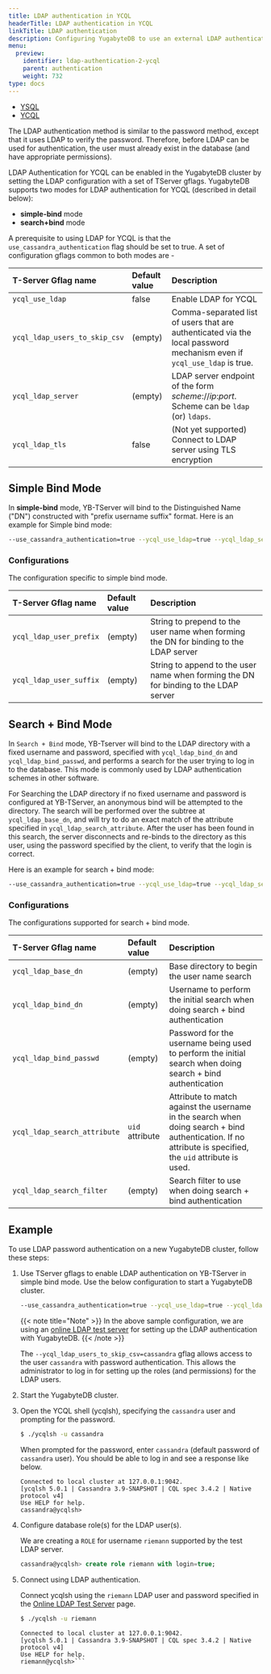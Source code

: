 ```yaml
---
title: LDAP authentication in YCQL
headerTitle: LDAP authentication in YCQL
linkTitle: LDAP authentication
description: Configuring YugabyteDB to use an external LDAP authentication service using YCQL.
menu:
  preview:
    identifier: ldap-authentication-2-ycql
    parent: authentication
    weight: 732
type: docs
---
```


<ul class="nav nav-tabs-alt nav-tabs-yb" data-target="sql">
  <li >
    <a href="../ldap-authentication-ysql/" class="nav-link">
      <i class="icon-postgres" aria-hidden="true"></i>
      YSQL
    </a>
  </li>
  <li >
    <a href="../ldap-authentication-ycql/" class="nav-link active">
      <i class="icon-cassandra" aria-hidden="true"></i>
      YCQL
    </a>
  </li>
</ul>

The LDAP authentication method is similar to the password method, except that it uses LDAP to verify the password. Therefore, before LDAP can be used for authentication, the user must already exist in the database (and have appropriate permissions).

LDAP Authentication for YCQL can be enabled in the YugabyteDB cluster by setting the LDAP configuration with a set of TServer gflags. YugabyteDB supports two modes for LDAP authentication for YCQL (described in detail below):

* **simple-bind** mode
* **search+bind** mode

A prerequisite to using LDAP for YCQL is that the `use_cassandra_authentication` flag should be set to true. A set of configuration gflags common to both modes are -

| T-Server Gflag name | Default value | Description |
| :------------------ | :------------ | :---------- |
| `ycql_use_ldap` | false | Enable LDAP for YCQL |
| `ycql_ldap_users_to_skip_csv` | (empty) | Comma-separated list of users that are authenticated via the local password mechanism even if `ycql_use_ldap` is true. |
| `ycql_ldap_server` | (empty) | LDAP server endpoint of the form _scheme_://_ip_:_port_. Scheme can be `ldap` (or) `ldaps`. |
| `ycql_ldap_tls` | false | (Not yet supported) Connect to LDAP server using TLS encryption |

## Simple Bind Mode

In **simple-bind** mode, YB-TServer will bind to the Distinguished Name ("DN") constructed with "prefix username suffix" format. Here is an example for Simple bind mode:

```sh
--use_cassandra_authentication=true --ycql_use_ldap=true --ycql_ldap_server=ldap://ldap.yugabyte.com:389 --ycql_ldap_user_prefix=uid= --ycql_ldap_user_suffix=, ou=DBAs, dc=example, dc=com --ycql_ldap_users_to_skip_csv=cassandra
```

### Configurations

The configuration specific to simple bind mode.

| T-Server Gflag name | Default value | Description |
| :------------------ | :------------ | :---------- |
| `ycql_ldap_user_prefix` | (empty) | String to prepend to the user name when forming the DN for binding to the LDAP server |
| `ycql_ldap_user_suffix` | (empty) | String to append to the user name when forming the DN for binding to the LDAP server |

## Search + Bind Mode

In `Search + Bind` mode, YB-Tserver will bind to the LDAP directory with a fixed username and password, specified with `ycql_ldap_bind_dn` and `ycql_ldap_bind_passwd`, and performs a search for the user trying to log in to the database. This mode is commonly used by LDAP authentication schemes in other software.

For Searching the LDAP directory if no fixed username and password is configured at YB-TServer, an anonymous bind will be attempted to the directory. The search will be performed over the subtree at `ycql_ldap_base_dn`, and will try to do an exact match of the attribute specified in `ycql_ldap_search_attribute`. After the user has been found in this search, the server disconnects and re-binds to the directory as this user, using the password specified by the client, to verify that the login is correct.

Here is an example for search + bind mode:

```sh
--use_cassandra_authentication=true --ycql_use_ldap=true --ycql_ldap_server=ldap://ldap.yugabyte.com:389 --ycql_ldap_base_dn="dc=yugabyte, dc=com" --ycql_ldap_bind_dn="cn=admin,dc=example,dc=org" --ycql_ldap_bind_passwd=admin --ycql_ldap_search_attribute=uid
```

### Configurations

The configurations supported for search + bind mode.

| T-Server Gflag name | Default value | Description |
| :------------------ | :------------ | :---------- |
| `ycql_ldap_base_dn` | (empty) | Base directory to begin the user name search |
| `ycql_ldap_bind_dn` | (empty) | Username to perform the initial search when doing search + bind authentication |
| `ycql_ldap_bind_passwd` | (empty) | Password for the username being used to perform the initial search when doing search + bind authentication |
| `ycql_ldap_search_attribute` | `uid` attribute | Attribute to match against the username in the search when doing search + bind authentication. If no attribute is specified, the `uid` attribute is used. |
| `ycql_ldap_search_filter` | (empty) | Search filter to use when doing search + bind authentication |

## Example

To use LDAP password authentication on a new YugabyteDB cluster, follow these steps:

1. Use TServer gflags to enable LDAP authentication on YB-TServer in simple bind mode. Use the below configuration to start a YugabyteDB cluster.

    ```sh
    --use_cassandra_authentication=true --ycql_use_ldap=true --ycql_ldap_server=ldap://ldap.forumsys.com:389 --ycql_ldap_user_prefix=uid= --ycql_ldap_user_suffix=, dc=example, dc=com --ycql_ldap_users_to_skip_csv=cassandra
    ```

    {{< note title="Note" >}}
In the above sample configuration, we are using an [online LDAP test server](https://www.forumsys.com/tutorials/integration-how-to/ldap/online-ldap-test-server/) for setting up the LDAP authentication with YugabyteDB.
    {{< /note >}}

    The `--ycql_ldap_users_to_skip_csv=cassandra` gflag allows access to the user `cassandra` with password authentication. This allows the administrator to log in for setting up the roles (and permissions) for the LDAP users.

1. Start the YugabyteDB cluster.

1. Open the YCQL shell (ycqlsh), specifying the `cassandra` user and prompting for the password.

    ```sh
    $ ./ycqlsh -u cassandra
    ```

    When prompted for the password, enter `cassandra` (default password of `cassandra` user). You should be able to log in and see a response like below.

    ```output
    Connected to local cluster at 127.0.0.1:9042.
    [ycqlsh 5.0.1 | Cassandra 3.9-SNAPSHOT | CQL spec 3.4.2 | Native protocol v4]
    Use HELP for help.
    cassandra@ycqlsh>
    ```

1. Configure database role(s) for the LDAP user(s).

    We are creating a `ROLE` for username `riemann` supported by the test LDAP server.

    ```sql
    cassandra@ycqlsh> create role riemann with login=true;
    ```

1. Connect using LDAP authentication.

    Connect ycqlsh using the `riemann` LDAP user and password specified in the [Online LDAP Test Server](https://www.forumsys.com/tutorials/integration-how-to/ldap/online-ldap-test-server/) page.

    ```sh
    $ ./ycqlsh -u riemann
    ```

    ```output
    Connected to local cluster at 127.0.0.1:9042.
    [ycqlsh 5.0.1 | Cassandra 3.9-SNAPSHOT | CQL spec 3.4.2 | Native protocol v4]
    Use HELP for help.
    riemann@ycqlsh>```
